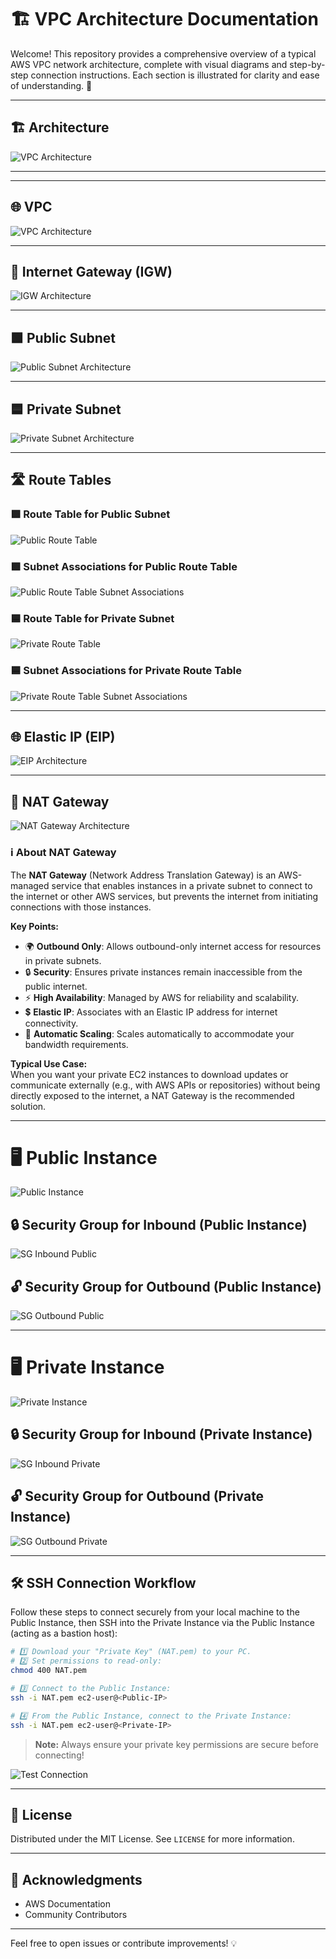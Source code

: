 # 🏗️ VPC Architecture Documentation

Welcome! This repository provides a comprehensive overview of a typical AWS VPC network architecture, complete with visual diagrams and step-by-step connection instructions. Each section is illustrated for clarity and ease of understanding. 🚀

---

## 🏗️ Architecture

![VPC Architecture](./assets/NAT-Gateway-Architecture.png)

---
---

## 🌐 VPC

![VPC Architecture](./assets/VPC.png)

---

## 🌉 Internet Gateway (IGW)

![IGW Architecture](./assets/IGW.png)

---

## 🟩 Public Subnet

![Public Subnet Architecture](./assets/Public-Subnet.png)

---

## 🟦 Private Subnet

![Private Subnet Architecture](./assets/Private-Subnet.png)

---

## 🛣️ Route Tables

### 🟩 Route Table for Public Subnet
![Public Route Table](./assets/Public-RT.png)

### 🟩 Subnet Associations for Public Route Table
![Public Route Table Subnet Associations](./assets/Public-RT-Subnet-Associations.png)

### 🟦 Route Table for Private Subnet
![Private Route Table](./assets/Private-RT.png)

### 🟦 Subnet Associations for Private Route Table
![Private Route Table Subnet Associations](./assets/Private-RT-Subnet-Associations.png)

---

## 🌐 Elastic IP (EIP)

![EIP Architecture](./assets/EIP.png)

---

## 🔄 NAT Gateway

![NAT Gateway Architecture](./assets/NAT-Gateway.png)

### ℹ️ About NAT Gateway

The **NAT Gateway** (Network Address Translation Gateway) is an AWS-managed service that enables instances in a private subnet to connect to the internet or other AWS services, but prevents the internet from initiating connections with those instances.  

**Key Points:**
- 🌍 **Outbound Only**: Allows outbound-only internet access for resources in private subnets.
- 🔒 **Security**: Ensures private instances remain inaccessible from the public internet.
- ⚡ **High Availability**: Managed by AWS for reliability and scalability.
- 💲 **Elastic IP**: Associates with an Elastic IP address for internet connectivity.
- 🔄 **Automatic Scaling**: Scales automatically to accommodate your bandwidth requirements.

**Typical Use Case:**  
When you want your private EC2 instances to download updates or communicate externally (e.g., with AWS APIs or repositories) without being directly exposed to the internet, a NAT Gateway is the recommended solution.

---

# 🖥️ Public Instance

![Public Instance](./assets/Public-Instance.png)

## 🔒 Security Group for Inbound (Public Instance)
![SG Inbound Public](./assets/SG-Public-Instance-Inbound.png)

## 🔓 Security Group for Outbound (Public Instance)
![SG Outbound Public](./assets/SG-Public-Instance-Outbound.png)

---

# 🖥️ Private Instance

![Private Instance](./assets/Private-Instance.png)

## 🔒 Security Group for Inbound (Private Instance)
![SG Inbound Private](./assets/SG-Private-Instance-Inbound.png)

## 🔓 Security Group for Outbound (Private Instance)
![SG Outbound Private](./assets/SG-Private-Instance-Outbound.png)

---

## 🛠️ SSH Connection Workflow

Follow these steps to connect securely from your local machine to the Public Instance, then SSH into the Private Instance via the Public Instance (acting as a bastion host):

```bash
# 1️⃣ Download your "Private Key" (NAT.pem) to your PC.
# 2️⃣ Set permissions to read-only:
chmod 400 NAT.pem

# 3️⃣ Connect to the Public Instance:
ssh -i NAT.pem ec2-user@<Public-IP>

# 4️⃣ From the Public Instance, connect to the Private Instance:
ssh -i NAT.pem ec2-user@<Private-IP>
```

> **Note:** Always ensure your private key permissions are secure before connecting!

![Test Connection](./assets/Test-Connection.png)

---

## 📄 License

Distributed under the MIT License. See `LICENSE` for more information.

---

## 🙏 Acknowledgments

- AWS Documentation
- Community Contributors

---

Feel free to open issues or contribute improvements! 💡